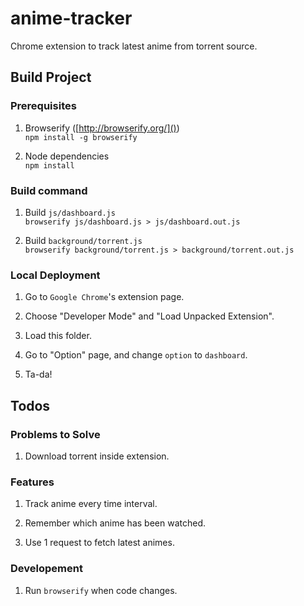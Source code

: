 # anime-tracker

Chrome extension to track latest anime from torrent source.

## Build Project

### Prerequisites

1. Browserify ([http://browserify.org/]())  
`npm install -g browserify`

2. Node dependencies  
`npm install`

### Build command

1. Build `js/dashboard.js`  
`browserify js/dashboard.js > js/dashboard.out.js`

2. Build `background/torrent.js`  
`browserify background/torrent.js > background/torrent.out.js`

### Local Deployment

1. Go to `Google Chrome`'s extension page.

2. Choose "Developer Mode" and "Load Unpacked Extension".

3. Load this folder.

4. Go to "Option" page, and change `option` to `dashboard`.

5. Ta-da!

## Todos

### Problems to Solve

1. Download torrent inside extension.

### Features

1. Track anime every time interval.

2. Remember which anime has been watched.

3. Use 1 request to fetch latest animes.

### Developement

1. Run `browserify` when code changes.
